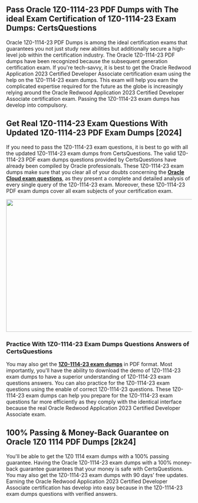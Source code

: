<h2>Pass Oracle 1Z0-1114-23 PDF Dumps with The ideal Exam Certification of 1Z0-1114-23 Exam Dumps: CertsQuestions</h2>
<p>Oracle 1Z0-1114-23 PDF Dumps is among the ideal certification exams that guarantees you not just study new abilities but additionally secure a high-level job within the certification industry. The Oracle 1Z0-1114-23 PDF dumps have been recognized because the subsequent generation certification exam. If you're tech-savvy, it is best to get the Oracle Redwood Application 2023 Certified Developer Associate certification exam using the help on the 1Z0-1114-23 exam dumps. This exam will help you earn the complicated expertise required for the future as the globe is increasingly relying around the Oracle Redwood Application 2023 Certified Developer Associate certification exam. Passing the 1Z0-1114-23 exam dumps has develop into compulsory.</p>
<h2>Get Real 1Z0-1114-23 Exam Questions With Updated 1Z0-1114-23 PDF Exam Dumps [2024]</h2>
<p>If you need to pass the 1Z0-1114-23 exam questions, it is best to go with all the updated 1Z0-1114-23 exam dumps from CertsQuestions. The valid 1Z0-1114-23 PDF exam dumps questions provided by CertsQuestions have already been compiled by Oracle professionals. These 1Z0-1114-23 exam dumps make sure that you clear all of your doubts concerning the <strong><a href="https://www.certsquestions.com/oracle-cloud-certification.html">Oracle Cloud exam questions</a></strong>, as they present a complete and detailed analysis of every single query of the 1Z0-1114-23 exam. Moreover, these 1Z0-1114-23 PDF exam dumps cover all exam subjects of your certification exam.</p>
<p><img style="display: block; margin-left: auto; margin-right: auto;" src="https://i.imgur.com/53zZ4Bb.png" alt="" width="720" height="360" /></p>
<h3>Practice With 1Z0-1114-23 Exam Dumps Questions Answers of CertsQuestions</h3>
<p>You may also get the <a href="https://www.certsquestions.com/1Z0-1114-23-pdf-dumps.html"><strong>1Z0-1114-23 exam dumps</strong></a> in PDF format. Most importantly, you'll have the ability to download the demo of 1Z0-1114-23 exam dumps to have a superior understanding of 1Z0-1114-23 exam questions answers. You can also practice for the 1Z0-1114-23 exam questions using the enable of correct 1Z0-1114-23 questions. These 1Z0-1114-23 exam dumps can help you prepare for the 1Z0-1114-23 exam questions far more efficiently as they comply with the identical interface because the real Oracle Redwood Application 2023 Certified Developer Associate exam.</p>
<h2>100% Passing &amp; Money-Back Guarantee on Oracle 1Z0 1114 PDF Dumps [2k24]</h2>
<p>You'll be able to get the 1Z0 1114 exam dumps with a 100% passing guarantee. Having the Oracle 1Z0-1114-23 exam dumps with a 100% money-back guarantee guarantees that your money is safe with CertsQuestions. You may also get the 1Z0-1114-23 exam dumps with 90 days&rsquo; free updates. Earning the Oracle Redwood Application 2023 Certified Developer Associate certification has develop into easy because in the 1Z0-1114-23 exam dumps questions with verified answers.</p>
